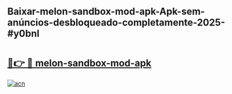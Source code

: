 ## Baixar-melon-sandbox-mod-apk-Apk-sem-anúncios-desbloqueado-completamente-2025-#y0bnl

# <h2><a href="https://ainizakaria.my?title=melon-sandbox-mod-apk&ref=22M">🔗👉 🔴 melon-sandbox-mod-apk</a></h2>

[![acn](https://github.com/user-attachments/assets/0f9c940e-d8b0-45ae-aac7-cd30a18b3e1c)](https://ainizakaria.my?title=melon-sandbox-mod-apk&ref=22M)

